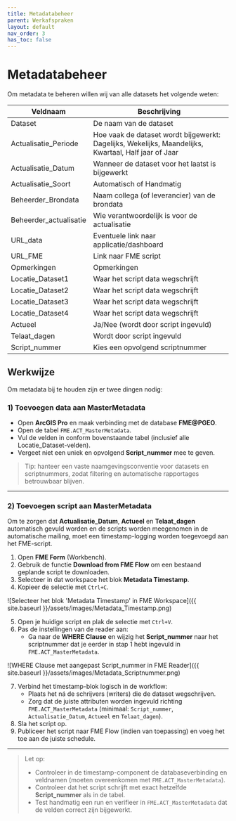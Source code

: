 ```yaml
---
title: Metadatabeheer
parent: Werkafspraken
layout: default
nav_order: 3
has_toc: false
---
```


# Metadatabeheer

Om metadata te beheren willen wij van alle datasets het volgende weten:

| Veldnaam               | Beschrijving                                                                 |
|------------------------|-------------------------------------------------------------------------------|
| Dataset                | De naam van de dataset                                                       |
| Actualisatie_Periode   | Hoe vaak de dataset wordt bijgewerkt: Dagelijks, Wekelijks, Maandelijks, Kwartaal, Half jaar of Jaar |
| Actualisatie_Datum     | Wanneer de dataset voor het laatst is bijgewerkt                             |
| Actualisatie_Soort     | Automatisch of Handmatig                                                     |
| Beheerder_Brondata     | Naam collega (of leverancier) van de brondata                                |
| Beheerder_actualisatie | Wie verantwoordelijk is voor de actualisatie                                  |
| URL_data               | Eventuele link naar applicatie/dashboard                                      |
| URL_FME                | Link naar FME script                                                          |
| Opmerkingen            | Opmerkingen                                                                   |
| Locatie_Dataset1       | Waar het script data wegschrijft                                              |
| Locatie_Dataset2       | Waar het script data wegschrijft                                              |
| Locatie_Dataset3       | Waar het script data wegschrijft                                              |
| Locatie_Dataset4       | Waar het script data wegschrijft                                              |
| Actueel                | Ja/Nee (wordt door script ingevuld)                                           |
| Telaat_dagen           | Wordt door script ingevuld                                                    |
| Script_nummer          | Kies een opvolgend scriptnummer                                               |

## Werkwijze

Om metadata bij te houden zijn er twee dingen nodig:

### 1) Toevoegen data aan MasterMetadata

- Open **ArcGIS Pro** en maak verbinding met de database **FME@PGEO**.
- Open de tabel `FME.ACT_MasterMetadata`.
- Vul de velden in conform bovenstaande tabel (inclusief alle Locatie_Dataset-velden).
- Vergeet niet een uniek en opvolgend **Script_nummer** mee te geven.

> Tip: hanteer een vaste naamgevingsconventie voor datasets en scriptnummers, zodat filtering en automatische rapportages betrouwbaar blijven.

---

### 2) Toevoegen script aan MasterMetadata

Om te zorgen dat **Actualisatie_Datum**, **Actueel** en **Telaat_dagen** automatisch gevuld worden en de scripts worden meegenomen in de automatische mailing, moet een timestamp-logging worden toegevoegd aan het FME-script.

1. Open **FME Form** (Workbench).
2. Gebruik de functie **Download from FME Flow** om een bestaand geplande script te downloaden.
3. Selecteer in dat workspace het blok **Metadata Timestamp**.
4. Kopieer de selectie met `Ctrl+C`.

![Selecteer het blok 'Metadata Timestamp' in FME Workspace]({{ site.baseurl }}/assets/images/Metadata_Timestamp.png)

5. Open je huidige script en plak de selectie met `Ctrl+V`.
6. Pas de instellingen van de reader aan:
   - Ga naar de **WHERE Clause** en wijzig het **Script_nummer** naar het scriptnummer dat je eerder in stap 1 hebt ingevuld in `FME.ACT_MasterMetadata`.

![WHERE Clause met aangepast Script_nummer in FME Reader]({{ site.baseurl }}/assets/images/Metadata_Scriptnummer.png)

7. Verbind het timestamp-blok logisch in de workflow:
   - Plaats het ná de schrijvers (writers) die de dataset wegschrijven.
   - Zorg dat de juiste attributen worden ingevuld richting `FME.ACT_MasterMetadata`
     (minimaal: `Script_nummer`, `Actualisatie_Datum`, `Actueel` en `Telaat_dagen`).
8. Sla het script op.
9. Publiceer het script naar FME Flow (indien van toepassing) en voeg het toe aan de juiste schedule.

---

> Let op:
> - Controleer in de timestamp-component de databaseverbinding en veldnamen (moeten overeenkomen met `FME.ACT_MasterMetadata`).
> - Controleer dat het script schrijft met exact hetzelfde **Script_nummer** als in de tabel.
> - Test handmatig een run en verifieer in `FME.ACT_MasterMetadata` dat de velden correct zijn bijgewerkt.

